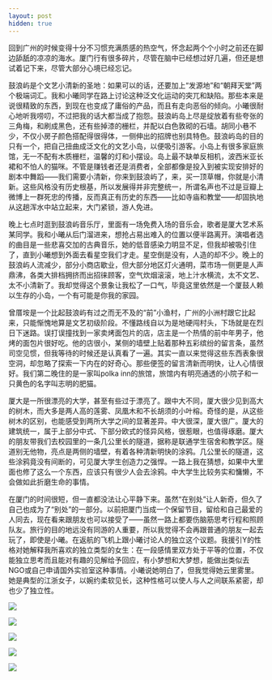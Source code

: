 ```yaml
---
layout: post
hidden: true
---
```

回到广州的时候变得十分不习惯充满质感的热空气，怀念起两个个小时之前还在脚边舔舐的凉凉的海水。厦门行有很多碎片，尽管在脑中已经想过好几遍，但还是想试着记下来，尽管大部分心境已经忘记。

鼓浪屿是个文艺小清新的圣地：如果可以的话，还要加上“发源地”和“朝拜天堂”两个极端词汇。我和小曦同学在路上讨论这种泛文化运动的突兀和缺陷。那些本来是说很精致的东西，到现在也变成了庸俗的产品，而且有走向恶俗的倾向。小曦很耐心地听我唠叨，不过把我的话大都当成了抱怨。鼓浪屿岛上尽是绽放着有些夸张的三角梅，和刷成黑色，还有些掉漆的栅栏，并配以白色敦砌的石墙。胡同小巷不少，不仅小房子颜色搭配得很得体，一侧伸出的招牌也别具特色。鼓浪屿岛的目的只有一个，把自己扭曲成泛文化的文艺小岛，以便吸引游客。小岛上有很多家庭旅馆，无一不配有木质栅栏，温馨的灯和小摆设。岛上最不缺单反相机，波西米亚长裙和不怕人的猫咪。不管是赚钱者还是消费者，全部都像是投入到被实现安排好的剧本中舞蹈——我们需要小清新，你来到鼓浪屿了，来，买一顶草帽，你就是小清新。这些风格没有历史根基，所以发展得并非完整统一，所谓名声也不过是豆瓣上微博上一群死忠的传播，反而真正有历史的东西——比如寺庙和教堂——却固执地从这趟浑水中站立起来，大门紧锁，游人免进。

晚上七点时逛到鼓浪屿音乐厅，里面有一场免费入场的音乐会，歌者是厦大艺术系某同学。我和小曦从后门溜进来，想抢占易出难入的位置以便半路离开。演唱者选的曲目是一些悲喜交加的古典音乐，她的低音感染力明显不足，但我却被吸引住了，直到小曦想到外面去看星空我们才走。星空倒是没有，人造的却不少。晚上的鼓浪屿人流减少，部分小商店歇业，但大部分地区灯火通明，菜市场一侧更是人声鼎沸，各类大排档拥挤而出招徕顾客，空气炊烟滚滚，地上汁水横流，太不文艺、太不小清新了。我却觉得这个景象让我松了一口气，毕竟这里依然是一个厦鼓人赖以生存的小岛，一个有可能是你我的家园。

曾厝垵是一个比起鼓浪屿有过之而无不及的“前”小渔村，广州的小洲村跟它比起来，只能惭愧地算是文艺初级阶段。不懂路线自以为是地硬闯村头，下场就是在烈日下迷路。误打误撞找到一家卖烤面包片的店，店主是一个热情的前中年男子，他烤的面包片很好吃。他的店很小，某侧的墙壁上贴着那种五彩缤纷的留言条，虽然司空见惯，但我等待的时候还是认真看了一遍。其实一直以来觉得这些东西表象很空洞，却忽略了探索一下内在的好奇心。那些便签的留言清新而明快，让人心情很好。我们第二晚住的是一家叫polka inn的旅馆，旅馆内有明亮通透的小院子和一只黄色的名字叫志明的肥猫。

厦大是一所很漂亮的大学，甚至有些过于漂亮了。跟中大不同，厦大很少见到高大的树木，而大多是两人高的莲雾、凤凰木和不长胡须的小叶榕。奇怪的是，从这些树木的区别，也能感受到两所大学之间的显著差异。中大很深，厦大很广。厦大的建筑统一，属于上部分中式、下部分欧式的怪异风格，很惹眼，也值得琢磨。厦大的朋友带我们去校园里的一条几公里长的隧道，据称是联通学生宿舍和教学区。隧道别无他物，亮点是两侧的墙壁，有着各种清新明快的涂鸦。几公里长的隧道，这些涂鸦竟没有间断的，可见厦大学生创造力之强悍。一路上我在猜想，如果中大里面也修了这么一个东西，应该只有很少人会去涂鸦。中大学生比较务实和慵懒，不会做如此折磨生命的事情。

在厦门的时间很短，但一直都没法让心平静下来。虽然“在别处”让人新奇，但久了自己也成为了“别处”的一部分。以前把厦门当成一个保留节目，留给和自己最爱的人同去，现在看来跟朋友也可以接受了——虽然一路上都要伤脑筋思考行程和照顾队友。旅行的目的地远没有同游的人重要，所以我觉得不会再跟普通的朋友一起去玩了，即使是小曦。在返航的飞机上跟小曦讨论人的独立这个议题。我援引Y的性格对她解释我所喜欢的独立类型的女生：在一段感情里双方处于平等的位置，不仅能独立思考而且能对有趣的见解给予回应，有小梦想和大梦想，能做出类似去NGO或自己申请国外实验室这种事情。小曦说她明白了，但我觉得她云里雾里。她是典型的江浙女子，以婉约柔软见长，这种性格可以使人与人之间联系紧密，却也少了独立性。

![](http://photos.tuchong.com/32890/l/2752451.jpg)

![](http://photos.tuchong.com/32890/l/2752408.jpg)

![](http://photos.tuchong.com/32890/l/2752432.jpg)

![](http://photos.tuchong.com/32890/l/2753731.jpg)

![](http://photos.tuchong.com/32890/l/2752509.jpg)